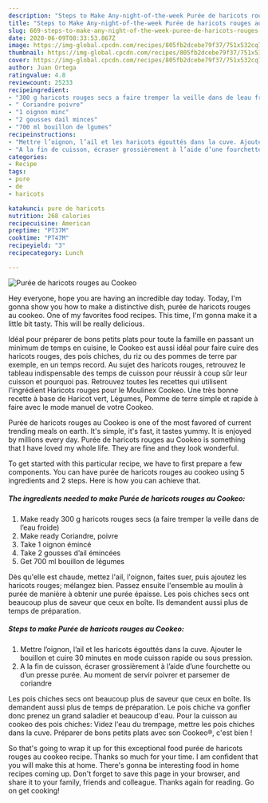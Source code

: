 ```yaml
---
description: "Steps to Make Any-night-of-the-week Purée de haricots rouges au Cookeo"
title: "Steps to Make Any-night-of-the-week Purée de haricots rouges au Cookeo"
slug: 669-steps-to-make-any-night-of-the-week-puree-de-haricots-rouges-au-cookeo
date: 2020-06-09T08:33:53.867Z
image: https://img-global.cpcdn.com/recipes/805fb2dcebe79f37/751x532cq70/puree-de-haricots-rouges-au-cookeo-photo-principale-de-la-recette.jpg
thumbnail: https://img-global.cpcdn.com/recipes/805fb2dcebe79f37/751x532cq70/puree-de-haricots-rouges-au-cookeo-photo-principale-de-la-recette.jpg
cover: https://img-global.cpcdn.com/recipes/805fb2dcebe79f37/751x532cq70/puree-de-haricots-rouges-au-cookeo-photo-principale-de-la-recette.jpg
author: Juan Ortega
ratingvalue: 4.8
reviewcount: 25233
recipeingredient:
- "300 g haricots rouges secs a faire tremper la veille dans de leau froide"
- " Coriandre poivre"
- "1 oignon minc"
- "2 gousses dail minces"
- "700 ml bouillon de lgumes"
recipeinstructions:
- "Mettre l’oignon, l’ail et les haricots égouttés dans la cuve. Ajouter le bouillon et cuire 30 minutes en mode cuisson rapide ou sous pression."
- "A la fin de cuisson, écraser grossièrement à l’aide d’une fourchette ou d’un presse purée. Au moment de servir poivrer et parsemer de coriandre"
categories:
- Recipe
tags:
- pure
- de
- haricots

katakunci: pure de haricots 
nutrition: 268 calories
recipecuisine: American
preptime: "PT37M"
cooktime: "PT47M"
recipeyield: "3"
recipecategory: Lunch

---
```



![Purée de haricots rouges au Cookeo](https://img-global.cpcdn.com/recipes/805fb2dcebe79f37/751x532cq70/puree-de-haricots-rouges-au-cookeo-photo-principale-de-la-recette.jpg)

Hey everyone, hope you are having an incredible day today. Today, I'm gonna show you how to make a distinctive dish, purée de haricots rouges au cookeo. One of my favorites food recipes. This time, I'm gonna make it a little bit tasty. This will be really delicious.

Idéal pour préparer de bons petits plats pour toute la famille en passant un minimum de temps en cuisine, le Cookeo est aussi idéal pour faire cuire des haricots rouges, des pois chiches, du riz ou des pommes de terre par exemple, en un temps record. Au sujet des haricots rouges, retrouvez le tableau indispensable des temps de cuisson pour réussir à coup sûr leur cuisson et pourquoi pas. Retrouvez toutes les recettes qui utilisent l&#39;ingrédient Haricots rouges pour le Moulinex Cookeo. Une très bonne recette à base de Haricot vert, Légumes, Pomme de terre simple et rapide à faire avec le mode manuel de votre Cookeo.

Purée de haricots rouges au Cookeo is one of the most favored of current trending meals on earth. It's simple, it's fast, it tastes yummy. It is enjoyed by millions every day. Purée de haricots rouges au Cookeo is something that I have loved my whole life. They are fine and they look wonderful.


To get started with this particular recipe, we have to first prepare a few components. You can have purée de haricots rouges au cookeo using 5 ingredients and 2 steps. Here is how you can achieve that.

<!--inarticleads1-->

##### The ingredients needed to make Purée de haricots rouges au Cookeo:

1. Make ready 300 g haricots rouges secs (a faire tremper la veille dans de l’eau froide)
1. Make ready  Coriandre, poivre
1. Take 1 oignon émincé
1. Take 2 gousses d’ail émincées
1. Get 700 ml bouillon de légumes


Dès qu&#39;elle est chaude, mettez l&#39;ail, l&#39;oignon, faites suer, puis ajoutez les haricots rouges; mélangez bien. Passez ensuite l&#39;ensemble au moulin à purée de manière à obtenir une purée épaisse. Les pois chiches secs ont beaucoup plus de saveur que ceux en boîte. Ils demandent aussi plus de temps de préparation. 

<!--inarticleads2-->

##### Steps to make Purée de haricots rouges au Cookeo:

1. Mettre l’oignon, l’ail et les haricots égouttés dans la cuve. Ajouter le bouillon et cuire 30 minutes en mode cuisson rapide ou sous pression.
1. A la fin de cuisson, écraser grossièrement à l’aide d’une fourchette ou d’un presse purée. Au moment de servir poivrer et parsemer de coriandre


Les pois chiches secs ont beaucoup plus de saveur que ceux en boîte. Ils demandent aussi plus de temps de préparation. Le pois chiche va gonfler donc prenez un grand saladier et beaucoup d&#39;eau. Pour la cuisson au cookeo des pois chiches: Videz l&#39;eau du trempage, mettre les pois chiches dans la cuve. Préparer de bons petits plats avec son Cookeo®, c&#39;est bien ! 

So that's going to wrap it up for this exceptional food purée de haricots rouges au cookeo recipe. Thanks so much for your time. I am confident that you will make this at home. There's gonna be interesting food in home recipes coming up. Don't forget to save this page in your browser, and share it to your family, friends and colleague. Thanks again for reading. Go on get cooking!
